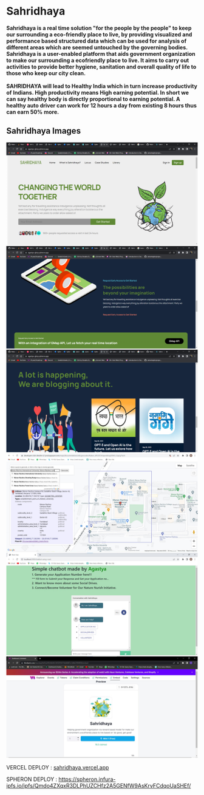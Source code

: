 
# Sahridhaya
<b>Sahridhaya is a real time solution "for the people by the people" to keep our surrounding a eco-friendly place to live, by providing visualized and performance based structured data which can be used for analysis of different areas which are seemed untouched by the governing bodies. <br>
Sahridhaya is a user-enabled platform that aids government organization to make our surrounding a ecofriendly place to live. It aims to carry out activities to provide better hygiene, sanitation and overall quality of life to those who keep our city clean.<br><br>
SAHRIDHAYA will lead to Healthy India which in turn increase productivity of Indians. High productivity means High earning potential. In short we can say healthy body is directly proportional to earning potential. A healthy auto driver can work for 12 hours a day from existing 8 hours thus can earn 50% more.<br></b>

<h2>Sahridhaya Images</h2>

<img src= "Images/1.png">
<img src= "Images/2.png">
<img src= "Images/3.png">
<img src= "Images/5.jpeg">
<img src= "Images/4.jpeg">
<img src= "Images/6.jpeg">



VERCEL DEPLOY : [sahridhaya.vercel.app](https://sahridhaya-wj9pocvrc-its-harsshhh.vercel.app/)

SPHERON DEPLOY : https://spheron.infura-ipfs.io/ipfs/Qmdo4ZXqxR3DLPhUZCHfz2A5GENfW9AsKrvFCdqoUaSHEf/
